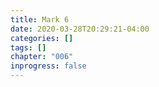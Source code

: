 ```yaml
---
title: Mark 6
date: 2020-03-28T20:29:21-04:00
categories: []
tags: []
chapter: "006"
inprogress: false
---
```


